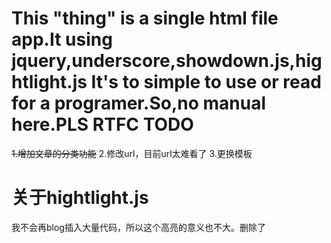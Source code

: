 This "thing" is a single html file app.It using jquery,underscore,showdown.js,hightlight.js
It's to simple to use or read for a programer.So,no manual here.PLS RTFC
TODO
===
~~1.增加文章的分类功能~~
2.修改url，目前url太难看了
3.更换模板

关于hightlight.js
===
我不会再blog插入大量代码，所以这个高亮的意义也不大。删除了
